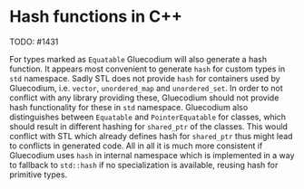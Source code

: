 Hash functions in C++
=====================

TODO: #1431

For types marked as `Equatable` Gluecodium will also generate a hash function. It appears most
convenient to generate `hash` for custom types in `std` namespace. Sadly STL does not provide
`hash` for containers used by Gluecodium, i.e. `vector`, `unordered_map` and `unordered_set`. In order to
not conflict with any library providing these, Gluecodium should not provide hash functionality for these
in `std` namespace. Gluecodium also distinguishes between `Equatable` and `PointerEquatable` for classes,
which should result in different hashing for `shared_ptr` of the classes. This would conflict with
STL which already defines hash for `shared_ptr` thus might lead to conflicts in generated code. All
in all it is much more consistent if Gluecodium uses `hash` in internal namespace which is implemented
in a way to fallback to `std::hash` if no specialization is available, reusing hash for primitive
types.
